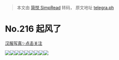 > 本文由 [简悦 SimpRead](http://ksria.com/simpread/) 转码， 原文地址 [telegra.ph](https://telegra.ph/216-07-14)

No.216 起风了
==========

[汉服写真✨点击关注](https://t.me/hanfuxiezhen)

![](https://telegra.ph/file/6ff4759646b6d39af1df0.jpg)![](https://telegra.ph/file/a7ae59f6f8bbc9c4b7744.jpg)![](https://telegra.ph/file/5eafe92fcde4a2660ca31.jpg)![](https://telegra.ph/file/6e2ec5eb834ec417ba11c.jpg)![](https://telegra.ph/file/1bd825b509e14f46089b2.jpg)![](https://telegra.ph/file/ea415a8f8f370d0981b93.jpg)![](https://telegra.ph/file/0af9445198d9085cc43de.jpg)![](https://telegra.ph/file/dcf00d53907132cae44d3.jpg)![](https://telegra.ph/file/25a8c03c2acd90a1e25ed.jpg)